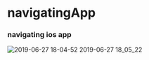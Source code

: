 # navigatingApp
### navigating ios app 

![2019-06-27 18-04-52 2019-06-27 18_05_22](https://user-images.githubusercontent.com/35421421/60252992-3f28c200-9906-11e9-909c-7668e93ce00c.gif)

